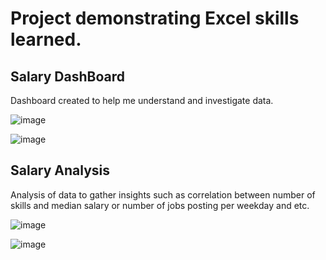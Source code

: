 # Project demonstrating Excel skills learned.

##  Salary DashBoard
Dashboard created to help me understand and investigate data.

![image](https://github.com/user-attachments/assets/596ea05d-bf81-42b3-a7cf-62f53ae54068)  

![image](https://github.com/user-attachments/assets/86840cd2-ed86-4dd8-975d-5fd6f3b04e2f)

## Salary Analysis

Analysis of data to gather insights such as correlation between number of skills and median salary or number of jobs posting per weekday and etc.

![image](https://github.com/user-attachments/assets/1f3d2868-a805-4eef-9b75-7d6196d497e0)

![image](https://github.com/user-attachments/assets/825ea33a-44eb-4e96-ac37-c4ab5699460f)
